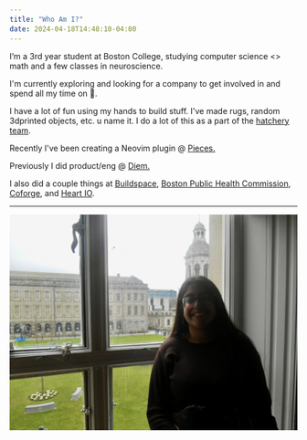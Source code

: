 ```yaml
---
title: "Who Am I?"
date: 2024-04-18T14:48:10-04:00
---
```

I’m a 3rd year student at Boston College, studying computer science <> math and a few classes in neuroscience.

I'm currently exploring and looking for a company to get involved in and spend all my time on 🦤.

I have a lot of fun using my hands to build stuff. I've made rugs, random 3dprinted objects, etc. u name it. I do a lot of this as a part of the [hatchery team](https://design-innovation.bc.edu/makerspaces/).

Recently I've been creating a Neovim plugin @ [Pieces.](https://pieces.app/)

Previously I did product/eng @ [Diem.](https://www.askdiem.com/)

I also did a couple things at [Buildspace](https://buildspace.so/), [Boston Public Health Commission](https://www.boston.gov/government/cabinets/boston-public-health-commission), [Coforge](https://www.coforge.com/), and [Heart IO](https://www.heartio.ai/).

---
![me](/public/images/DSCN0294.JPG)
